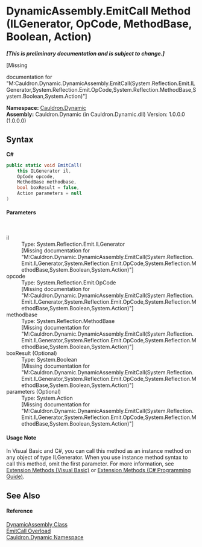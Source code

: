 # DynamicAssembly.EmitCall Method (ILGenerator, OpCode, MethodBase, Boolean, Action)
 _**\[This is preliminary documentation and is subject to change.\]**_

\[Missing <summary> documentation for "M:Cauldron.Dynamic.DynamicAssembly.EmitCall(System.Reflection.Emit.ILGenerator,System.Reflection.Emit.OpCode,System.Reflection.MethodBase,System.Boolean,System.Action)"\]

**Namespace:**&nbsp;<a href="N_Cauldron_Dynamic">Cauldron.Dynamic</a><br />**Assembly:**&nbsp;Cauldron.Dynamic (in Cauldron.Dynamic.dll) Version: 1.0.0.0 (1.0.0.0)

## Syntax

**C#**<br />
``` C#
public static void EmitCall(
	this ILGenerator il,
	OpCode opcode,
	MethodBase methodbase,
	bool boxResult = false,
	Action parameters = null
)
```


#### Parameters
&nbsp;<dl><dt>il</dt><dd>Type: System.Reflection.Emit.ILGenerator<br />\[Missing <param name="il"/> documentation for "M:Cauldron.Dynamic.DynamicAssembly.EmitCall(System.Reflection.Emit.ILGenerator,System.Reflection.Emit.OpCode,System.Reflection.MethodBase,System.Boolean,System.Action)"\]</dd><dt>opcode</dt><dd>Type: System.Reflection.Emit.OpCode<br />\[Missing <param name="opcode"/> documentation for "M:Cauldron.Dynamic.DynamicAssembly.EmitCall(System.Reflection.Emit.ILGenerator,System.Reflection.Emit.OpCode,System.Reflection.MethodBase,System.Boolean,System.Action)"\]</dd><dt>methodbase</dt><dd>Type: System.Reflection.MethodBase<br />\[Missing <param name="methodbase"/> documentation for "M:Cauldron.Dynamic.DynamicAssembly.EmitCall(System.Reflection.Emit.ILGenerator,System.Reflection.Emit.OpCode,System.Reflection.MethodBase,System.Boolean,System.Action)"\]</dd><dt>boxResult (Optional)</dt><dd>Type: System.Boolean<br />\[Missing <param name="boxResult"/> documentation for "M:Cauldron.Dynamic.DynamicAssembly.EmitCall(System.Reflection.Emit.ILGenerator,System.Reflection.Emit.OpCode,System.Reflection.MethodBase,System.Boolean,System.Action)"\]</dd><dt>parameters (Optional)</dt><dd>Type: System.Action<br />\[Missing <param name="parameters"/> documentation for "M:Cauldron.Dynamic.DynamicAssembly.EmitCall(System.Reflection.Emit.ILGenerator,System.Reflection.Emit.OpCode,System.Reflection.MethodBase,System.Boolean,System.Action)"\]</dd></dl>

#### Usage Note
In Visual Basic and C#, you can call this method as an instance method on any object of type ILGenerator. When you use instance method syntax to call this method, omit the first parameter. For more information, see <a href="http://msdn.microsoft.com/en-us/library/bb384936.aspx">Extension Methods (Visual Basic)</a> or <a href="http://msdn.microsoft.com/en-us/library/bb383977.aspx">Extension Methods (C# Programming Guide)</a>.

## See Also


#### Reference
<a href="T_Cauldron_Dynamic_DynamicAssembly">DynamicAssembly Class</a><br /><a href="Overload_Cauldron_Dynamic_DynamicAssembly_EmitCall">EmitCall Overload</a><br /><a href="N_Cauldron_Dynamic">Cauldron.Dynamic Namespace</a><br />